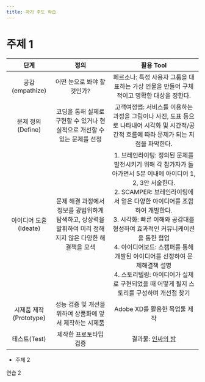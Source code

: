 ```yaml
---
title: 자기 주도 학습
---
```


# 주제 1

|          단계          |                             정의                             |                          활용 Tool                           |
| :--------------------: | :----------------------------------------------------------: | :----------------------------------------------------------: |
|    공감(empathize)     |                 어떤 눈으로 봐야 할 것인가?                  | 페르소나: 특정 사용자 그룹을 대표하는 가상 인물을 만들어 구체적이고 명확한 대상을 정한다. |
|   문제 정의(Define)    | 코딩을 통해 실제로 구현할 수 있거나 현실적으로 개선할 수 있는 문제를 선정 | 고객여정맵: 서비스를 이용하는 과정을 그림이나 사진, 도표 등으로 나타내어 시각화 및 시간적/공간적 흐름에 따라 문제가 되는 지점을 파악한다. |
| 아이디어 도출(Ideate)  | 문제 해결 과정에서 정보를 광범위하게 탐색하고, 상상력을 발휘하여 미리 정해지지 않은 다양한 해결책을 모색 | 1. 브레인라이팅:  정의된 문제를 발전시키기 위해 각 참가자가 돌아가면서 5분 이내에 아이디어 1, 2, 3안 서술한다.<br />2. SCAMPER: 브레인라이팅에서 얻은 다양한 아이디어를 조합하여 개발한다.<br />3. 시각화: 빠른 이해와 공감대를 형성하여 효과적인 커뮤니케이션을 통한 협업<br />4. 아이디어보드: 스캠퍼를 통해 개발된 아이디어를 선정하여 문제해결책 설명<br />4. 스토리텔링: 아이디어가 실제로 구현되었을 때 어떻게 될지 스토리를 구성하며 개선점 찾기 |
| 시제품 제작(Prototype) |   성능 검증 및 개선을 위하여 상품화에 앞서 제작하는 시제품   |                Adobe XD를 활용한 목업툴 제작                 |
|      테스트(Test)      |                    제작한 프로토타입 검증                    | 결과물: [인싸의 밤](<https://xd.adobe.com/view/e87da207-4eac-43e0-7412-ac69047813cb-9e4c/>) |

* 주제 2

연습 2
